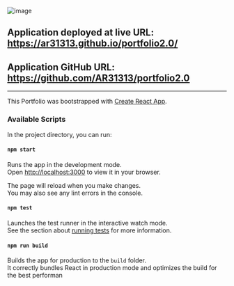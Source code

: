 

![image](https://user-images.githubusercontent.com/96843377/181918337-21257b9e-ddb9-4cf7-ae26-2654ee35ba79.png)


## Application deployed at live URL: https://ar31313.github.io/portfolio2.0/

## Application GitHub URL: https://github.com/AR31313/portfolio2.0

---
This Portfolio was bootstrapped with [Create React App](https://github.com/facebook/create-react-app).

### Available Scripts

In the project directory, you can run:

#### `npm start`

Runs the app in the development mode.\
Open [http://localhost:3000](http://localhost:3000) to view it in your browser.

The page will reload when you make changes.\
You may also see any lint errors in the console.

#### `npm test`

Launches the test runner in the interactive watch mode.\
See the section about [running tests](https://facebook.github.io/create-react-app/docs/running-tests) for more information.

#### `npm run build`

Builds the app for production to the `build` folder.\
It correctly bundles React in production mode and optimizes the build for the best performan
